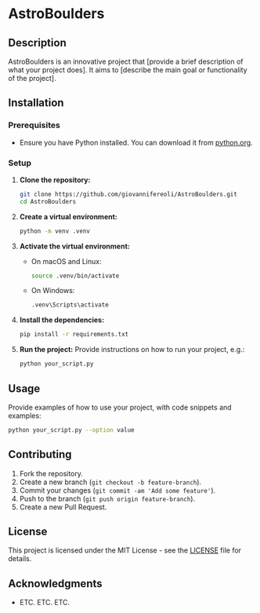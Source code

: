 # AstroBoulders

## Description
AstroBoulders is an innovative project that [provide a brief description of what your project does]. It aims to [describe the main goal or functionality of the project].

## Installation

### Prerequisites
- Ensure you have Python installed. You can download it from [python.org](https://www.python.org/).

### Setup

1. **Clone the repository:**
   ```sh
   git clone https://github.com/giovannifereoli/AstroBoulders.git
   cd AstroBoulders
   ```

2. **Create a virtual environment:**
   ```sh
   python -m venv .venv
   ```

3. **Activate the virtual environment:**
   - On macOS and Linux:
     ```sh
     source .venv/bin/activate
     ```
   - On Windows:
     ```sh
     .venv\Scripts\activate
     ```

4. **Install the dependencies:**
   ```sh
   pip install -r requirements.txt
   ```

5. **Run the project:**
   Provide instructions on how to run your project, e.g.:
   ```sh
   python your_script.py
   ```

## Usage
Provide examples of how to use your project, with code snippets and examples:
```sh
python your_script.py --option value
```

## Contributing
1. Fork the repository.
2. Create a new branch (`git checkout -b feature-branch`).
3. Commit your changes (`git commit -am 'Add some feature'`).
4. Push to the branch (`git push origin feature-branch`).
5. Create a new Pull Request.

## License
This project is licensed under the MIT License - see the [LICENSE](LICENSE.md) file for details.

## Acknowledgments
- ETC. ETC. ETC.

